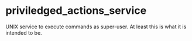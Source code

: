 # priviledged_actions_service
UNIX service to execute commands as super-user. At least this is what it is intended to be.
